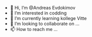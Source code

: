 - 👋 Hi, I’m @Andreas Evdokimov 
- 👀 I’m interested in codding
- 🌱 I’m currently learning  kollege Vitte
- 💞️ I’m looking to collaborate on ...
- 📫 How to reach me ...

<!---
Andreas1Evd/Andreas1Evd is a ✨ special ✨ repository because its `README.md` (this file) appears on your GitHub profile.
You can click the Preview link to take a look at your changes.
--->
